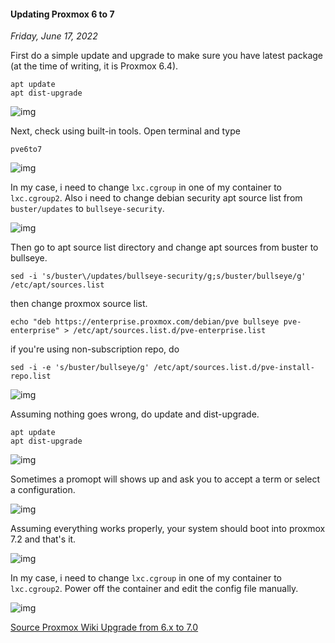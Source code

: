 #### Updating Proxmox 6 to 7
_Friday, June 17, 2022_

First do a simple update and upgrade to make sure you have latest package (at the time of writing, it is Proxmox 6.4).
```
apt update
apt dist-upgrade
```
<div class="row">
	<div class="col-sm-3"></div>
	<div class="col-sm-6">
		<div class="thumbnail">
			<img class="img-responsive" src="./posts/2022-06-17-updating-proxmox-6-to-7/00.png" alt="img">
		</div>
	</div>
	<div class="col-sm-3"></div>
</div>

Next, check using built-in tools. Open terminal and type
```
pve6to7
```
<div class="row">
	<div class="col-sm-2"></div>
	<div class="col-sm-8">
		<div class="thumbnail">
			<img class="img-responsive" src="./posts/2022-06-17-updating-proxmox-6-to-7/01.png" alt="img">
		</div>
	</div>
	<div class="col-sm-2"></div>
</div>

In my case, i need to change `lxc.cgroup` in one of my container to `lxc.cgroup2`. Also i need to change 
debian security apt source list from `buster/updates` to `bullseye-security`. 
<div class="row">
	<div class="col-sm-2"></div>
	<div class="col-sm-8">
		<div class="thumbnail">
			<img class="img-responsive" src="./posts/2022-06-17-updating-proxmox-6-to-7/02.png" alt="img">
		</div>
	</div>
	<div class="col-sm-2"></div>
</div>

Then go to apt source list directory and change apt sources from buster to bullseye. 
```
sed -i 's/buster\/updates/bullseye-security/g;s/buster/bullseye/g' /etc/apt/sources.list
```
then change proxmox source list.
```
echo "deb https://enterprise.proxmox.com/debian/pve bullseye pve-enterprise" > /etc/apt/sources.list.d/pve-enterprise.list
```
if you're using non-subscription repo, do
```
sed -i -e 's/buster/bullseye/g' /etc/apt/sources.list.d/pve-install-repo.list 
```
<div class="row">
	<div class="col-sm-2"></div>
	<div class="col-sm-8">
		<div class="thumbnail">
			<img class="img-responsive" src="./posts/2022-06-17-updating-proxmox-6-to-7/03.png" alt="img">
		</div>
	</div>
	<div class="col-sm-2"></div>
</div>

Assuming nothing goes wrong, do update and dist-upgrade.
```
apt update
apt dist-upgrade
```
<div class="row">
	<div class="col-sm-2"></div>
	<div class="col-sm-8">
		<div class="thumbnail">
			<img class="img-responsive" src="./posts/2022-06-17-updating-proxmox-6-to-7/04.png" alt="img">
		</div>
	</div>
	<div class="col-sm-2"></div>
</div>

Sometimes a promopt will shows up and ask you to accept a term or select a configuration.
<div class="row">
	<div class="col-sm-2"></div>
	<div class="col-sm-8">
		<div class="thumbnail">
			<img class="img-responsive" src="./posts/2022-06-17-updating-proxmox-6-to-7/05.png" alt="img">
		</div>
	</div>
	<div class="col-sm-2"></div>
</div>

Assuming everything works properly, your system should boot into proxmox 7.2 and that's it.
<div class="row">
	<div class="col-sm-3"></div>
	<div class="col-sm-6">
		<div class="thumbnail">
			<img class="img-responsive" src="./posts/2022-06-17-updating-proxmox-6-to-7/06.png" alt="img">
		</div>
	</div>
	<div class="col-sm-3"></div>
</div>

In my case, i need to change `lxc.cgroup` in one of my container to `lxc.cgroup2`. Power off the container 
and edit the config file manually.
<div class="row">
	<div class="col-sm-2"></div>
	<div class="col-sm-8">
		<div class="thumbnail">
			<img class="img-responsive" src="./posts/2022-06-17-updating-proxmox-6-to-7/07.png" alt="img">
		</div>
	</div>
	<div class="col-sm-2"></div>
</div>

[Source Proxmox Wiki Upgrade from 6.x to 7.0](https://pve.proxmox.com/wiki/Upgrade_from_6.x_to_7.0)